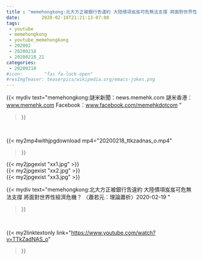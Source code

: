 ```yaml
---
title : "memehongkong:北大方正被銀行吿違約 大陸債項岌岌可危無法支撐 將面對世界性經濟危機？ 〈蕭若元：理論蕭析〉2020-02-19 "
date:        2020-02-18T21:21:13-07:00
tags:
 - youtube
 - memehongkong
 - youtube_memehongkong
 - 202002
 - 20200218
 - 20200218_21
categories:
 - 20200218
#icon:        "fas fa-lock-open"
#resImgTeaser: teaserpics/wikipedia.org/emacs-jokes.png
---
```


{{< mydiv text="memehongkong:謎米新聞：news.memehk.com 謎米香港： www.memehk.com Facebook：www.facebook.com/memehkdotcom "
>}}
<br>


{{< my2mp4withjpgdownload mp4="20200218_ttkzadnas_o.mp4"
>}}

{{< my2jpgexist "xx1.jpg" >}}<br>
{{< my2jpgexist "xx2.jpg" >}}<br>
{{< my2jpgexist "xx3.jpg" >}}<br>



{{< mydiv text="memehongkong:北大方正被銀行吿違約 大陸債項岌岌可危無法支撐 將面對世界性經濟危機？ 〈蕭若元：理論蕭析〉2020-02-19 "
>}}
<br>

{{< my2linktextonly link="https://www.youtube.com/watch?v=TTkZadNAS_o"
>}}


<br>

